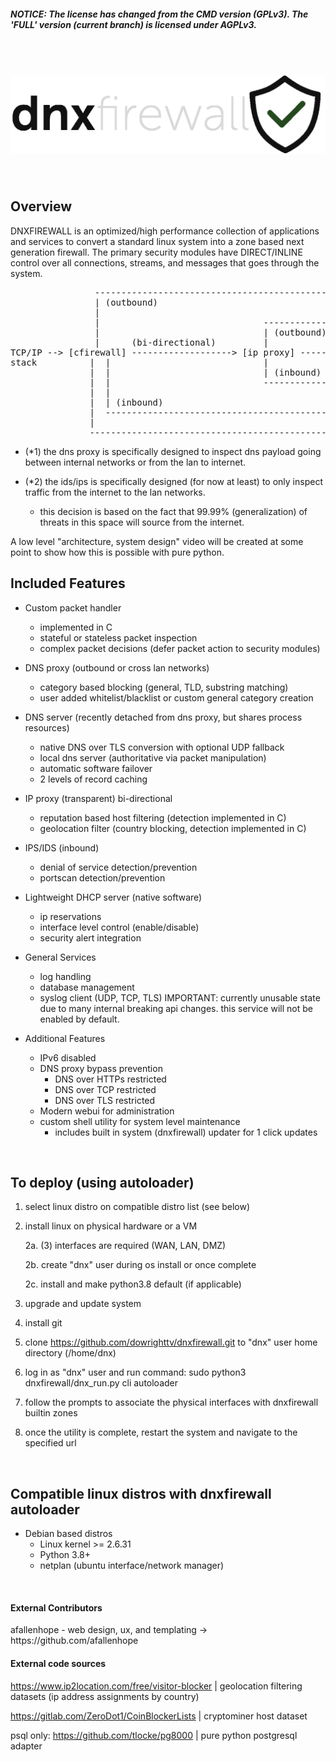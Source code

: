 <h5><strong>NOTICE: The license has changed from the CMD version (GPLv3). The 'FULL' version (current branch) is licensed under AGPLv3.</strong></h5>

<h1>
	<br>
	<img src="https://raw.githubusercontent.com/DOWRIGHTTV/dnxfirewall/dnxfirewall/dnx_webui/static/assets/images/dnxlogo_v2.png" alt="dnxfirewall logo">
	<br>
</h1>

<br>
<h2>Overview</h2>
<span>
  DNXFIREWALL is an optimized/high performance collection of applications and services to convert a standard linux system
  into a zone based next generation firewall. The primary security modules have DIRECT/INLINE control over all connections, streams, 
  and messages that goes through the system.

<pre>
                -------------------------------------------------------
                | (outbound)                                          |
                |                                                     V
                |                               --------------> [dns proxy (*1)] --------
                |                               | (outbound)                            |
                |      (bi-directional)         |                                       V
TCP/IP --> [cfirewall] -------------------> [ip proxy] ------------------------> ((*packet verdict*)) --> TCP/IP 
stack          |  |                             |                                       ^    ^            stack
               |  |                             | (inbound)                             |    |
               |  |                             --------------> [ids/ips (*2)] ----------    |
               |  |                                                   ^                      |
               |  | (inbound)                                         |                      |
               |  -----------------------------------------------------                      |
               |                                                                             |
               -------------------------------------------------------------------------------
</pre>

- (*1) the dns proxy is specifically designed to inspect dns payload going between internal networks or from the lan to internet.

- (*2) the ids/ips is specifically designed (for now at least) to only inspect traffic from the internet to the lan networks. 
  - this decision is based on the fact that 99.99% (generalization) of threats in this space will source from the internet.

</span>
A low level "architecture, system design" video will be created at some point to show how this is possible with pure python.

<br>
<h2>Included Features</h2>

- Custom packet handler
  - implemented in C
  - stateful or stateless packet inspection
  - complex packet decisions (defer packet action to security modules)

- DNS proxy (outbound or cross lan networks)
   - category based blocking (general, TLD, substring matching)
   - user added whitelist/blacklist or custom general category creation

- DNS server (recently detached from dns proxy, but shares process resources)
  - native DNS over TLS conversion with optional UDP fallback
  - local dns server (authoritative via packet manipulation)
  - automatic software failover
  - 2 levels of record caching

- IP proxy (transparent) bi-directional
   - reputation based host filtering (detection implemented in C)
   - geolocation filter (country blocking, detection implemented in C)

- IPS/IDS (inbound)
   - denial of service detection/prevention
   - portscan detection/prevention

- Lightweight DHCP server (native software)
   - ip reservations
   - interface level control (enable/disable)
   - security alert integration

- General Services
   - log handling
   - database management
   - syslog client (UDP, TCP, TLS) IMPORTANT: currently unusable state due to many internal breaking api changes. this service will not be enabled by default.
    
- Additional Features
   - IPv6 disabled
   - DNS proxy bypass prevention
     - DNS over HTTPs restricted
     - DNS over TCP restricted
     - DNS over TLS restricted
   - Modern webui for administration
   - custom shell utility for system level maintenance
     - includes built in system (dnxfirewall) updater for 1 click updates

<br>
<h2>To deploy (using autoloader)</h2>

1. select linux distro on compatible distro list (see below)

2. install linux on physical hardware or a VM
	
	2a. (3) interfaces are required (WAN, LAN, DMZ)
	
	2b. create "dnx" user during os install or once complete
	
	2c. install and make python3.8 default (if applicable)

3. upgrade and update system

4. install git
	
5. clone https://github.com/dowrighttv/dnxfirewall.git to "dnx" user home directory (/home/dnx)
        
6. log in as "dnx" user and run command: sudo python3 dnxfirewall/dnx_run.py cli autoloader
	
7. follow the prompts to associate the physical interfaces with dnxfirewall builtin zones
	
8. once the utility is complete, restart the system and navigate to the specified url

<br>
<h2>Compatible linux distros with dnxfirewall autoloader</h2>

- Debian based distros
  - Linux kernel >= 2.6.31
  - Python 3.8+
  - netplan	(ubuntu interface/network manager)

<br>

<h4>External Contributors</h4>
afallenhope - web design, ux, and templating -> https://github.com/afallenhope

<h4>External code sources</h4>

https://www.ip2location.com/free/visitor-blocker | geolocation filtering datasets (ip address assignments by country)

https://gitlab.com/ZeroDot1/CoinBlockerLists | cryptominer host dataset

<bold>psql only:</bold> https://github.com/tlocke/pg8000 | pure python postgresql adapter

